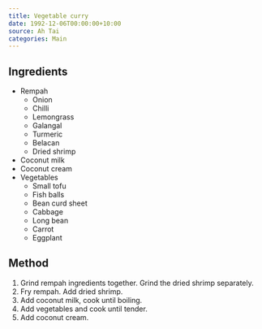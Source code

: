 ```yaml
---
title: Vegetable curry
date: 1992-12-06T00:00:00+10:00
source: Ah Tai
categories: Main
---
```


## Ingredients
* Rempah
  * Onion
  * Chilli
  * Lemongrass
  * Galangal
  * Turmeric
  * Belacan
  * Dried shrimp
* Coconut milk
* Coconut cream
* Vegetables
  * Small tofu
  * Fish balls
  * Bean curd sheet
  * Cabbage
  * Long bean
  * Carrot
  * Eggplant

## Method
1. Grind rempah ingredients together. Grind the dried shrimp separately.
2. Fry rempah. Add dried shrimp.
3. Add coconut milk, cook until boiling.
4. Add vegetables and cook until tender.
5. Add coconut cream.